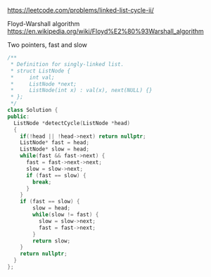 https://leetcode.com/problems/linked-list-cycle-ii/

Floyd-Warshall algorithm https://en.wikipedia.org/wiki/Floyd%E2%80%93Warshall_algorithm

Two pointers, fast and slow
```cpp
/**
 * Definition for singly-linked list.
 * struct ListNode {
 *     int val;
 *     ListNode *next;
 *     ListNode(int x) : val(x), next(NULL) {}
 * };
 */
class Solution {
public:
  ListNode *detectCycle(ListNode *head)
  {
    if(!head || !head->next) return nullptr;
    ListNode* fast = head;
    ListNode* slow = head;
    while(fast && fast->next) {
      fast = fast->next->next;
      slow = slow->next;
      if (fast == slow) {
        break;
      }
    }    
    if (fast == slow) {
        slow = head;
        while(slow != fast) {
          slow = slow->next;
          fast = fast->next;
        }
        return slow;
    }
    return nullptr;
  }
};
```